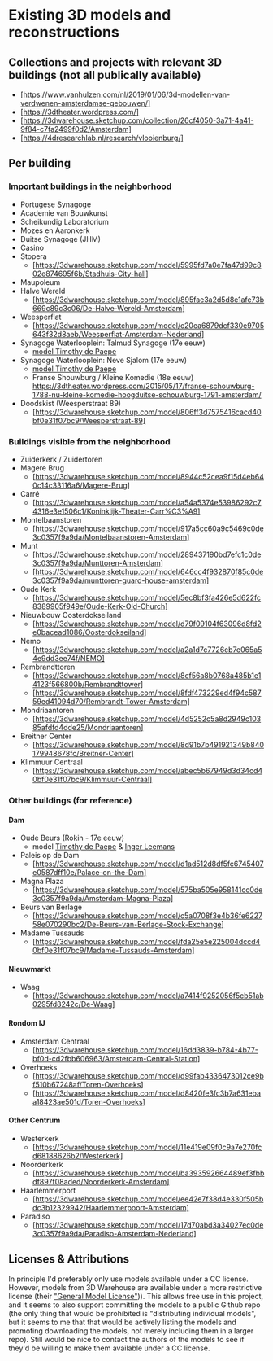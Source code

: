 # Existing 3D models and reconstructions

## Collections and projects with relevant 3D buildings (not all publically available)

- [https://www.vanhulzen.com/nl/2019/01/06/3d-modellen-van-verdwenen-amsterdamse-gebouwen/]
- [https://3dtheater.wordpress.com/]
- [https://3dwarehouse.sketchup.com/collection/26cf4050-3a71-4a41-9f84-c7fa2499f0d2/Amsterdam]
- [https://4dresearchlab.nl/research/vlooienburg/]

## Per building

### Important buildings in the neighborhood

- Portugese Synagoge
- Academie van Bouwkunst
- Scheikundig Laboratorium
- Mozes en Aaronkerk
- Duitse Synagoge (JHM)
- Casino
- Stopera
  - [https://3dwarehouse.sketchup.com/model/5995fd7a0e7fa47d99c802e874695f6b/Stadhuis-City-hall]
- Maupoleum
- Halve Wereld
  - [https://3dwarehouse.sketchup.com/model/895fae3a2d5d8e1afe73b669c89c3c06/De-Halve-Wereld-Amsterdam]
- Weesperflat
  - [https://3dwarehouse.sketchup.com/model/c20ea6879dcf330e9705643f32d8aeb/Weesperflat-Amsterdam-Nederland]
- Synagoge Waterlooplein: Talmud Synagoge (17e eeuw)
  - [model Timothy de Paepe](https://3dtheater.wordpress.com/2015/01/31/work-in-progress-hypothetische-reconstructie-van-de-talmud-torah-synagoge-amsterdam-1639-1675/)
- Synagoge Waterlooplein: Neve Sjalom (17e eeuw)
  - [model Timothy de Paepe](https://3dtheater.wordpress.com/2015/05/20/synagoge-neve-sjalom-amsterdam-1612-1639/)
  - Franse Shouwburg / Kleine Komedie (18e eeuw) https://3dtheater.wordpress.com/2015/05/17/franse-schouwburg-1788-nu-kleine-komedie-hoogduitse-schouwburg-1791-amsterdam/
- Doodskist (Weesperstraat 89)
  - [https://3dwarehouse.sketchup.com/model/806ff3d7575416cacd40bf0e31f07bc9/Weesperstraat-89]

### Buildings visible from the neighborhood
- Zuiderkerk / Zuidertoren
- Magere Brug
  - [https://3dwarehouse.sketchup.com/model/8944c52cea9f15d4eb640c14c33116a6/Magere-Brug]
- Carré
  - [https://3dwarehouse.sketchup.com/model/a54a5374e53986292c74316e3e1506c1/Koninklijk-Theater-Carr%C3%A9]
- Montelbaanstoren
  - [https://3dwarehouse.sketchup.com/model/917a5cc60a9c5469c0de3c0357f9a9da/Montelbaanstoren-Amsterdam]
- Munt
  - [https://3dwarehouse.sketchup.com/model/289437190bd7efc1c0de3c0357f9a9da/Munttoren-Amsterdam]
  - [https://3dwarehouse.sketchup.com/model/646cc4f932870f85c0de3c0357f9a9da/munttoren-guard-house-amsterdam]
- Oude Kerk
  - [https://3dwarehouse.sketchup.com/model/5ec8bf3fa426e5d622fc8389905f949e/Oude-Kerk-Old-Church]
- Nieuwbouw Oosterdokseiland
  - [https://3dwarehouse.sketchup.com/model/d79f09104f63096d8fd2e0bacead1086/Oosterdokseiland]
- Nemo
  - [https://3dwarehouse.sketchup.com/model/a2a1d7c7726cb7e065a54e9dd3ee74f/NEMO]
- Rembrandttoren
  - [https://3dwarehouse.sketchup.com/model/8cf56a8b0768a485b1e14123f566800b/Rembrandttower]
  - [https://3dwarehouse.sketchup.com/model/8fdf473229ed4f94c58759ed41094d70/Rembrandt-Tower-Amsterdam]
- Mondriaantoren
  - [https://3dwarehouse.sketchup.com/model/4d5252c5a8d2949c10385afdfd4dde25/Mondriaantoren]
- Breitner Center
  - [https://3dwarehouse.sketchup.com/model/8d91b7b491921349b840179948678fc/Breitner-Center]
- Klimmuur Centraal
  - [https://3dwarehouse.sketchup.com/model/abec5b67949d3d34cd40bf0e31f07bc9/Klimmuur-Centraal]

### Other buildings (for reference)

#### Dam
- Oude Beurs (Rokin - 17e eeuw)
  - model [Timothy de Paepe](https://3dtheater.wordpress.com/de-amsterdamse-beurs-the-amsterdam-stock-exchange-1611-1837/) & [Inger Leemans](https://ingerleemans.wordpress.com/emotional-economies/)
- Paleis op de Dam
  - [https://3dwarehouse.sketchup.com/model/d1ad512d8df5fc6745407e0587dff10e/Palace-on-the-Dam]
- Magna Plaza
  - [https://3dwarehouse.sketchup.com/model/575ba505e958141cc0de3c0357f9a9da/Amsterdam-Magna-Plaza]
- Beurs van Berlage
  - [https://3dwarehouse.sketchup.com/model/c5a0708f3e4b36fe622758e070290bc2/De-Beurs-van-Berlage-Stock-Exchange]
- Madame Tussauds
  - [https://3dwarehouse.sketchup.com/model/fda25e5e225004dccd40bf0e31f07bc9/Madame-Tussauds-Amsterdam]

#### Nieuwmarkt
- Waag
  - [https://3dwarehouse.sketchup.com/model/a7414f9252056f5cb51ab0295fd8242c/De-Waag]

#### Rondom IJ
- Amsterdam Centraal
  - [https://3dwarehouse.sketchup.com/model/16dd3839-b784-4b77-bf0d-cd2fbb606963/Amsterdam-Central-Station]
- Overhoeks
  - [https://3dwarehouse.sketchup.com/model/d99fab4336473012ce9bf510b67248af/Toren-Overhoeks]
  - [https://3dwarehouse.sketchup.com/model/d8420fe3fc3b7a631ebaa18423ae501d/Toren-Overhoeks]

#### Other Centrum
- Westerkerk
  - [https://3dwarehouse.sketchup.com/model/11e419e09f0c9a7e270fcd68188626b2/Westerkerk]
- Noorderkerk
  - [https://3dwarehouse.sketchup.com/model/ba393592664489ef3fbbdf897f08aded/Noorderkerk-Amsterdam]
- Haarlemmerport
  - [https://3dwarehouse.sketchup.com/model/ee42e7f38d4e330f505bdc3b12329942/Haarlemmerpoort-Amsterdam]
- Paradiso
  - [https://3dwarehouse.sketchup.com/model/17d70abd3a34027ec0de3c0357f9a9da/Paradiso-Amsterdam-Nederland]

## Licenses & Attributions

In principle I'd preferably only use models available under a CC license. However, models from 3D Warehouse are available under a more restrictive license (their ["General Model License"](https://3dwarehouse.sketchup.com/tos/))). This allows free use in this project, and it seems to also support committing the models to a public Github repo (the only thing that would be prohibited is "distributing individual models", but it seems to me that that would be actively listing the models and promoting downloading the models, not merely including them in a larger repo). Still would be nice to contact the authors of the models to see if they'd be willing to make them available under a CC license.


